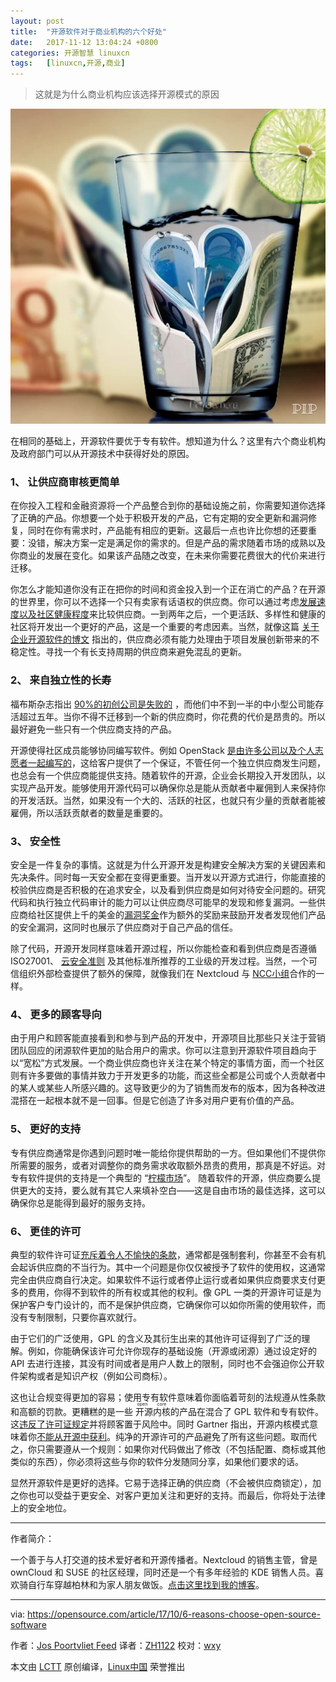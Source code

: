 ```yaml
---
layout: post
title:	"开源软件对于商业机构的六个好处"
date:	2017-11-12 13:04:24 +0800 
categories:	开源智慧 linuxcn 
tags:	[linuxcn,开源,商业]
---
```




> 
> 这就是为什么商业机构应该选择开源模式的原因
> 
> 
> 


![](/Asserts/Images/album/201711/12/130405rp72ztz7p0022qtv.jpeg)


在相同的基础上，开源软件要优于专有软件。想知道为什么？这里有六个商业机构及政府部门可以从开源技术中获得好处的原因。


### 1、 让供应商审核更简单


在你投入工程和金融资源将一个产品整合到你的基础设施之前，你需要知道你选择了正确的产品。你想要一个处于积极开发的产品，它有定期的安全更新和漏洞修复，同时在你有需求时，产品能有相应的更新。这最后一点也许比你想的还要重要：没错，解决方案一定是满足你的需求的。但是产品的需求随着市场的成熟以及你商业的发展在变化。如果该产品随之改变，在未来你需要花费很大的代价来进行迁移。


你怎么才能知道你没有正在把你的时间和资金投入到一个正在消亡的产品？在开源的世界里，你可以不选择一个只有卖家有话语权的供应商。你可以通过考虑[发展速度以及社区健康程度](https://nextcloud.com/blog/nextcloud-the-most-active-open-source-file-sync-and-share-project/)来比较供应商。一到两年之后，一个更活跃、多样性和健康的社区将开发出一个更好的产品，这是一个重要的考虑因素。当然，就像这篇 [关于企业开源软件的博文](http://www.redhat-cloudstrategy.com/open-source-for-business-people/) 指出的，供应商必须有能力处理由于项目发展创新带来的不稳定性。寻找一个有长支持周期的供应商来避免混乱的更新。


### 2、 来自独立性的长寿


福布斯杂志指出 [90%的初创公司是失败的](http://www.forbes.com/sites/neilpatel/2015/01/16/90-of-startups-will-fail-heres-what-you-need-to-know-about-the-10/) ，而他们中不到一半的中小型公司能存活超过五年。当你不得不迁移到一个新的供应商时，你花费的代价是昂贵的。所以最好避免一些只有一个供应商支持的产品。


开源使得社区成员能够协同编写软件。例如 OpenStack [是由许多公司以及个人志愿者一起编写的](http://stackalytics.com/)，这给客户提供了一个保证，不管任何一个独立供应商发生问题，也总会有一个供应商能提供支持。随着软件的开源，企业会长期投入开发团队，以实现产品开发。能够使用开源代码可以确保你总是能从贡献者中雇佣到人来保持你的开发活跃。当然，如果没有一个大的、活跃的社区，也就只有少量的贡献者能被雇佣，所以活跃贡献者的数量是重要的。


### 3、 安全性


安全是一件复杂的事情。这就是为什么开源开发是构建安全解决方案的关键因素和先决条件。同时每一天安全都在变得更重要。当开发以开源方式进行，你能直接的校验供应商是否积极的在追求安全，以及看到供应商是如何对待安全问题的。研究代码和执行独立代码审计的能力可以让供应商尽可能早的发现和修复漏洞。一些供应商给社区提供上千的美金的[漏洞奖金](https://hackerone.com/nextcloud)作为额外的奖励来鼓励开发者发现他们产品的安全漏洞，这同时也展示了供应商对于自己产品的信任。


除了代码，开源开发同样意味着开源过程，所以你能检查和看到供应商是否遵循 ISO27001、 [云安全准则](https://www.ncsc.gov.uk/guidance/implementing-cloud-security-principles) 及其他标准所推荐的工业级的开发过程。当然，一个可信组织外部检查提供了额外的保障，就像我们在 Nextcloud 与 [NCC小组](https://nextcloud.com/secure)合作的一样。


### 4、 更多的顾客导向


由于用户和顾客能直接看到和参与到产品的开发中，开源项目比那些只关注于营销团队回应的闭源软件更加的贴合用户的需求。你可以注意到开源软件项目趋向于以“宽松”方式发展。一个商业供应商也许关注在某个特定的事情方面，而一个社区则有许多要做的事情并致力于开发更多的功能，而这些全都是公司或个人贡献者中的某人或某些人所感兴趣的。这导致更少的为了销售而发布的版本，因为各种改进混搭在一起根本就不是一回事。但是它创造了许多对用户更有价值的产品。


### 5、 更好的支持


专有供应商通常是你遇到问题时唯一能给你提供帮助的一方。但如果他们不提供你所需要的服务，或者对调整你的商务需求收取额外昂贵的费用，那真是不好运。对专有软件提供的支持是一个典型的 “[柠檬市场](https://en.wikipedia.org/wiki/The_Market_for_Lemons)”。 随着软件的开源，供应商要么提供更大的支持，要么就有其它人来填补空白——这是自由市场的最佳选择，这可以确保你总是能得到最好的服务支持。


### 6、 更佳的许可


典型的软件许可证[充斥着令人不愉快的条款](http://boingboing.net/2016/11/01/why-are-license-agreements.html)，通常都是强制套利，你甚至不会有机会起诉供应商的不当行为。其中一个问题是你仅仅被授予了软件的使用权，这通常完全由供应商自行决定。如果软件不运行或者停止运行或者如果供应商要求支付更多的费用，你得不到软件的所有权或其他的权利。像 GPL 一类的开源许可证是为保护客户专门设计的，而不是保护供应商，它确保你可以如你所需的使用软件，而没有专制限制，只要你喜欢就行。


由于它们的广泛使用，GPL 的含义及其衍生出来的其他许可证得到了广泛的理解。例如，你能确保该许可允许你现存的基础设施（开源或闭源）通过设定好的 API 去进行连接，其没有时间或者是用户人数上的限制，同时也不会强迫你公开软件架构或者是知识产权（例如公司商标）。


这也让合规变得更加的容易；使用专有软件意味着你面临着苛刻的法规遵从性条款和高额的罚款。更糟糕的是一些<ruby> 开源内核 <rt>  open core </rt></ruby>的产品在混合了 GPL 软件和专有软件。这[违反了许可证规定](https://www.gnu.org/licenses/gpl-faq.en.html#GPLPluginsInNF)并将顾客置于风险中。同时 Gartner 指出，开源内核模式意味着你[不能从开源中获利](http://blogs.gartner.com/brian_prentice/2010/03/31/open-core-the-emperors-new-clothes/)。纯净的开源许可的产品避免了所有这些问题。取而代之，你只需要遵从一个规则：如果你对代码做出了修改（不包括配置、商标或其他类似的东西），你必须将这些与你的软件分发随同分享，如果他们要求的话。


显然开源软件是更好的选择。它易于选择正确的供应商（不会被供应商锁定），加之你也可以受益于更安全、对客户更加关注和更好的支持。而最后，你将处于法律上的安全地位。




---


作者简介：


一个善于与人打交道的技术爱好者和开源传播者。Nextcloud 的销售主管，曾是 ownCloud 和 SUSE 的社区经理，同时还是一个有多年经验的 KDE 销售人员。喜欢骑自行车穿越柏林和为家人朋友做饭。[点击这里找到我的博客](http://blog.jospoortvliet.com/)。




---


via: <https://opensource.com/article/17/10/6-reasons-choose-open-source-software>


作者：[Jos Poortvliet Feed](https://opensource.com/users/jospoortvliet) 译者：[ZH1122](https://github.com/ZH1122) 校对：[wxy](https://github.com/wxy)


本文由 [LCTT](https://github.com/LCTT/TranslateProject) 原创编译，[Linux中国](https://linux.cn/) 荣誉推出

